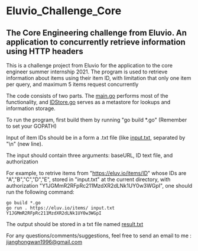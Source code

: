 # Eluvio_Challenge_Core
## The Core Engineering challenge from Eluvio. An application to concurrently retrieve information using HTTP headers

This is a challenge project from Eluvio for the application to the core engineer summer internship 2021. 
The program is used to retrieve information about items using their item ID, with limitation that only one item per query, and maximum 5 items request concurrently

The code consists of two parts. The [main.go](https://github.com/JWRickyWan/Eluvio_Challenge_Core/blob/main/main/main.go) performs most of the functionality, and [IDStore.go](https://github.com/JWRickyWan/Eluvio_Challenge_Core/blob/main/main/IDstore.go) serves as a metastore for lookups and information storage.

To run the program, first build them by running "go build *.go" (Remember to set your GOPATH)

Input of item IDs should be in a form a .txt file (like [input.txt](https://github.com/JWRickyWan/Eluvio_Challenge_Core/blob/main/main/result.txt), separated by "\n" (new line).

The input should contain three arguments: baseURL, ID text file, and authorization

For example, to retrive items from "https://eluv.io/items/ID" whose IDs are "A","B","C","D","E", stored in "input.txt" at the current directory,  with authorization "Y1JGMmR2RFpRc211MzdXR2dLNk1UY0w3WGpI", one should run the following command: 
```
go build *.go
go run . https://eluv.io/items/ input.txt Y1JGMmR2RFpRc211MzdXR2dLNk1UY0w3WGpI
```
The output should be stored in a txt file named [result.txt](https://github.com/JWRickyWan/Eluvio_Challenge_Core/blob/main/main/result.txt)

For any questions/comments/suggestions, feel free to send an email to me : jianghongwan1996@gmail.com
